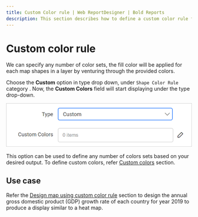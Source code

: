 ```yaml
---
title: Custom Color rule | Web ReportDesigner | Bold Reports
description: This section describes how to define a custom color rule for Map Report Item with the Bold Report Designer.
---
```


# Custom color rule

We can specify any number of color sets, the fill color will be applied for each map shapes in a layer by venturing through the provided colors.

Choose the **Custom** option in type drop down, under `Shape Color Rule` category . Now, the **Custom Colors** field will start displaying under the type drop-down.

![Map palette types](/static/assets/on-premise/images/report-designer/report-items/map/shape-color-rule/custom-colors-field.png)

This option can be used to define any number of colors sets based on your desired output. To define custom colors, refer [Custom colors](/designer-guide/report-designer/report-items/map/define-custom-colors/) section.

## Use case

Refer the [Design map using custom color rule](/designer-guide/report-designer/report-items/map/use-case/design-map-using-custom-rule/) section to design the annual gross domestic product (GDP) growth rate of each country for year 2019 to produce a display similar to a heat map.